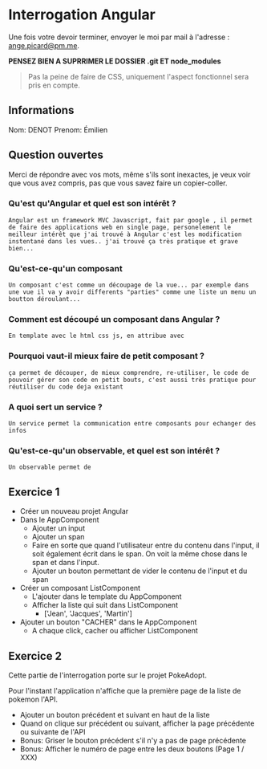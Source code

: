 # Interrogation Angular

Une fois votre devoir terminer, envoyer le moi par mail à l'adresse : ange.picard@pm.me.

**PENSEZ BIEN A SUPRRIMER LE DOSSIER .git ET node_modules**

> Pas la peine de faire de CSS, uniquement l'aspect fonctionnel sera pris en compte.

## Informations

Nom: DENOT
Prenom: Émilien

## Question ouvertes

Merci de répondre avec vos mots, même s'ils sont inexactes, je veux voir que vous avez compris, pas que vous savez faire un copier-coller.

### Qu'est qu'Angular et quel est son intérêt ?

```
Angular est un framework MVC Javascript, fait par google , il permet de faire des applications web en single page, personelement le meilleur intérêt que j'ai trouvé à Angular c'est les modification instentané dans les vues.. j'ai trouvé ça très pratique et grave bien...
```

### Qu'est-ce-qu'un composant

```
Un composant c'est comme un découpage de la vue... par exemple dans une vue il va y avoir differents "parties" comme une liste un menu un boutton déroulant...
```

### Comment est découpé un composant dans Angular ?

```
En template avec le html css js, en attribue avec  
```

### Pourquoi vaut-il mieux faire de petit composant ?

```
ça permet de découper, de mieux comprendre, re-utiliser, le code de pouvoir gérer son code en petit bouts, c'est aussi très pratique pour réutiliser du code deja existant
```

### A quoi sert un service ?

```
Un service permet la communication entre composants pour echanger des infos
```

### Qu'est-ce-qu'un observable, et quel est son intérêt ?

```
Un observable permet de 
```

## Exercice 1

- Créer un nouveau projet Angular
- Dans le AppComponent
    - Ajouter un input
    - Ajouter un span
    - Faire en sorte que quand l'utilisateur entre du contenu dans l'input, il soit également écrit dans le span. On voit la même chose dans le span et dans l'input.
    - Ajouter un bouton permettant de vider le contenu de l'input et du span
- Créer un composant ListComponent
    - L'ajouter dans le template du AppComponent
    - Afficher la liste qui suit dans ListComponent
        - ['Jean', 'Jacques', 'Martin']
- Ajouter un bouton "CACHER" dans le AppComponent
    - A chaque click, cacher ou afficher ListComponent

## Exercice 2

Cette partie de l'interrogation porte sur le projet PokeAdopt.

Pour l'instant l'application n'affiche que la première page de la liste de pokemon l'API.

- Ajouter un bouton précédent et suivant en haut de la liste
- Quand on clique sur précédent ou suivant, afficher la page précédente ou suivante de l'API
- Bonus: Griser le bouton précédent s'il n'y a pas de page précédente
- Bonus: Afficher le numéro de page entre les deux boutons (Page 1 / XXX)
